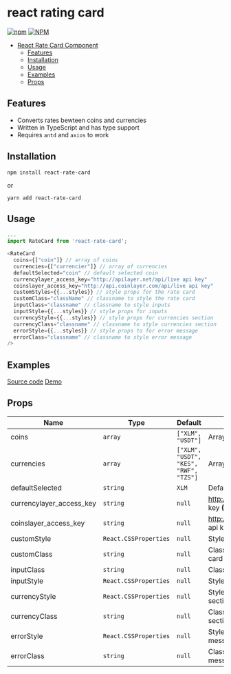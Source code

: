 # react rating card

[![npm](https://img.shields.io/npm/v/react-rate-card)](https://www.npmjs.com/package/react-rate-card) [![NPM](https://img.shields.io/npm/l/react-rate-card)](https://www.npmjs.com/package/react-rate-card)

- [React Rate Card Component](#react-rate-card)
  - [Features](#features)
  - [Installation](#Installation)
  - [Usage](#usage)
  - [Examples](#examples)
  - [Props](#props)

## Features

- Converts rates bewteen coins and currencies
- Written in TypeScript and has type support
- Requires `antd` and `axios` to work

## Installation

`npm install react-rate-card`

or

`yarn add react-rate-card`

## Usage

```js
...
import RateCard from 'react-rate-card';

<RateCard
  coins={["coin"]} // array of coins
  currencies={["currencier"]} // array of currencies
  defaultSelected="coin" // default selected coin
  currencylayer_access_key="http://apilayer.net/api/live api key"
  coinslayer_access_key="http://api.coinlayer.com/api/live api key"
  customStyles={{...styles}} // style props for the rate card
  customClass="className" // classname to style the rate card
  inputClass="classname" // classname to style inputs
  inputStyle={{...styles}} // style props for inputs
  currencyStyle={{...styles}} // style props for currencies section
  currencyClass="classname" // classname to style currencies section
  errorStyle={{...styles}} // style props to for error message
  errorClass="classname" // classname to style error message
/>
```

## Examples

[Source code](https://github.com/bmsteven/react-rate-card/tree/main/example)
[Demo](https://react-rate-card.netlify.app)

## Props

| Name                     | Type                  | Default                                | Description                                              |
| ------------------------ | --------------------- | -------------------------------------- | -------------------------------------------------------- |
| coins                    | `array`               | `["XLM", "USDT"]`                      | Array of coins                                           |
| currencies               | `array`               | `["XLM", "USDT", "KES", "RWF", "TZS"]` | Array of currencies                                      |
| defaultSelected          | `string`              | `XLM`                                  | Default selected coin                                    |
| currencylayer_access_key | `string`              | `null`                                 | http://apilayer.net/api/live api key **(Required)**      |
| coinslayer_access_key    | `string`              | `null`                                 | http://api.coinlayer.com/api/live api key **(Required)** |
| customStyle              | `React.CSSProperties` | `null`                                 | Style props for the rate card                            |
| customClass              | `string`              | `null`                                 | Classname to style the rate card                         |
| inputClass               | `string`              | `null`                                 | Classname to style inputs                                |
| inputStyle               | `React.CSSProperties` | `null`                                 | Style props for inputs                                   |
| currencyStyle            | `React.CSSProperties` | `null`                                 | Style props for currencies section                       |
| currencyClass            | `string`              | `null`                                 | Classname to style currencies section                    |
| errorStyle               | `React.CSSProperties` | `null`                                 | Style props to for error message                         |
| errorClass               | `string`              | `null`                                 | Classname to style error message                         |
